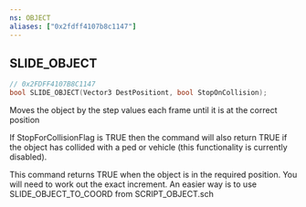 ```yaml
---
ns: OBJECT
aliases: ["0x2fdff4107b8c1147"]
---
```

## SLIDE_OBJECT

```c
// 0x2FDFF4107B8C1147
bool SLIDE_OBJECT(Vector3 DestPositiont, bool StopOnCollision);
```

Moves the object by the step values each frame until it is at the correct position

If StopForCollisionFlag is TRUE then the command will also return TRUE if the object has collided with a ped or vehicle (this functionality is currently disabled).

This command returns TRUE when the object is in the required position. You will need to work out the exact increment. An easier way is to use SLIDE_OBJECT_TO_COORD from SCRIPT_OBJECT.sch

